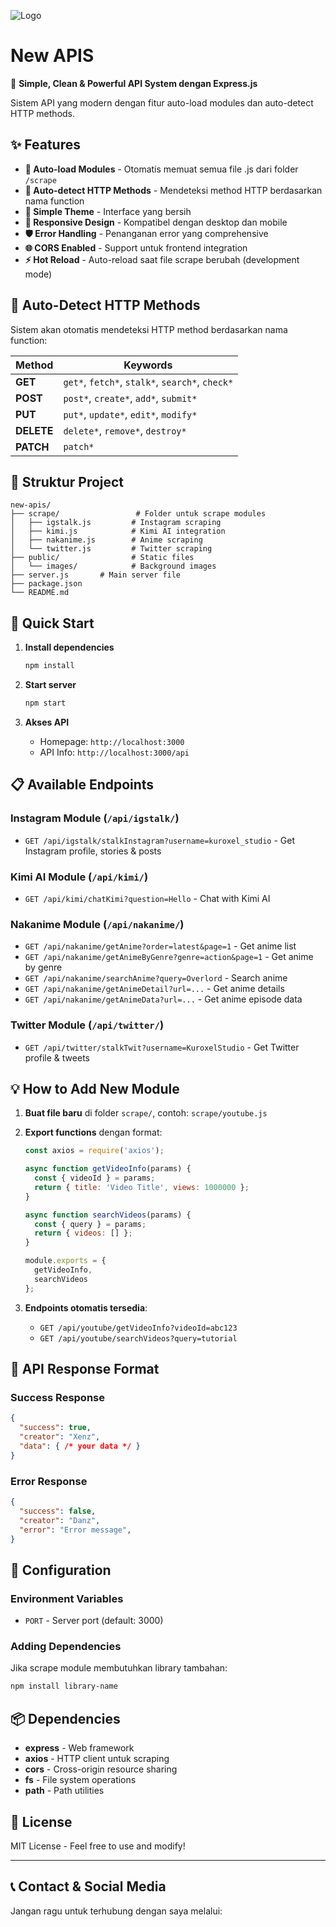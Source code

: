 ![Logo](https://qu.ax/GbGJV.jpg)
# New APIS

🚀 **Simple, Clean & Powerful API System dengan Express.js**

Sistem API yang modern dengan fitur auto-load modules dan auto-detect HTTP methods.

## ✨ Features

- **🔄 Auto-load Modules** - Otomatis memuat semua file .js dari folder `/scrape`
- **🎯 Auto-detect HTTP Methods** - Mendeteksi method HTTP berdasarkan nama function
- **🎨 Simple Theme** - Interface yang bersih
- **📱 Responsive Design** - Kompatibel dengan desktop dan mobile
- **🛡️ Error Handling** - Penanganan error yang comprehensive
- **🌐 CORS Enabled** - Support untuk frontend integration
- **⚡ Hot Reload** - Auto-reload saat file scrape berubah (development mode)

## 🎯 Auto-Detect HTTP Methods

Sistem akan otomatis mendeteksi HTTP method berdasarkan nama function:

| Method | Keywords |
|--------|----------|
| **GET** | `get*`, `fetch*`, `stalk*`, `search*`, `check*` |
| **POST** | `post*`, `create*`, `add*`, `submit*` |
| **PUT** | `put*`, `update*`, `edit*`, `modify*` |
| **DELETE** | `delete*`, `remove*`, `destroy*` |
| **PATCH** | `patch*` |

## 📁 Struktur Project

```
new-apis/
├── scrape/                 # Folder untuk scrape modules
│   ├── igstalk.js         # Instagram scraping
│   ├── kimi.js            # Kimi AI integration
│   ├── nakanime.js        # Anime scraping
│   └── twitter.js         # Twitter scraping
├── public/                # Static files
│   └── images/            # Background images
├── server.js       # Main server file
├── package.json
└── README.md
```

## 🚀 Quick Start

1. **Install dependencies**
   ```bash
   npm install
   ```

2. **Start server**
   ```bash
   npm start
   ```

3. **Akses API**
   - Homepage: `http://localhost:3000`
   - API Info: `http://localhost:3000/api`

## 📋 Available Endpoints

### Instagram Module (`/api/igstalk/`)
- `GET /api/igstalk/stalkInstagram?username=kuroxel_studio` - Get Instagram profile, stories & posts

### Kimi AI Module (`/api/kimi/`)
- `GET /api/kimi/chatKimi?question=Hello` - Chat with Kimi AI

### Nakanime Module (`/api/nakanime/`)
- `GET /api/nakanime/getAnime?order=latest&page=1` - Get anime list
- `GET /api/nakanime/getAnimeByGenre?genre=action&page=1` - Get anime by genre
- `GET /api/nakanime/searchAnime?query=Overlord` - Search anime
- `GET /api/nakanime/getAnimeDetail?url=...` - Get anime details
- `GET /api/nakanime/getAnimeData?url=...` - Get anime episode data

### Twitter Module (`/api/twitter/`)
- `GET /api/twitter/stalkTwit?username=KuroxelStudio` - Get Twitter profile & tweets

## 💡 How to Add New Module

1. **Buat file baru** di folder `scrape/`, contoh: `scrape/youtube.js`

2. **Export functions** dengan format:
   ```javascript
   const axios = require('axios');

   async function getVideoInfo(params) {
     const { videoId } = params;
     return { title: 'Video Title', views: 1000000 };
   }

   async function searchVideos(params) {
     const { query } = params;
     return { videos: [] };
   }

   module.exports = {
     getVideoInfo,
     searchVideos
   };
   ```

3. **Endpoints otomatis tersedia**:
   - `GET /api/youtube/getVideoInfo?videoId=abc123`
   - `GET /api/youtube/searchVideos?query=tutorial`

## 📝 API Response Format

### Success Response
```json
{
  "success": true,
  "creator": "Xenz",
  "data": { /* your data */ }
}
```

### Error Response
```json
{
  "success": false,
  "creator": "Danz",
  "error": "Error message",
}
```

## 🔧 Configuration

### Environment Variables
- `PORT` - Server port (default: 3000)



### Adding Dependencies
Jika scrape module membutuhkan library tambahan:
```bash
npm install library-name
```

## 📦 Dependencies

- **express** - Web framework
- **axios** - HTTP client untuk scraping
- **cors** - Cross-origin resource sharing
- **fs** - File system operations
- **path** - Path utilities

## 📄 License

MIT License - Feel free to use and modify!

---

## 📞 Contact & Social Media

Jangan ragu untuk terhubung dengan saya melalui:

